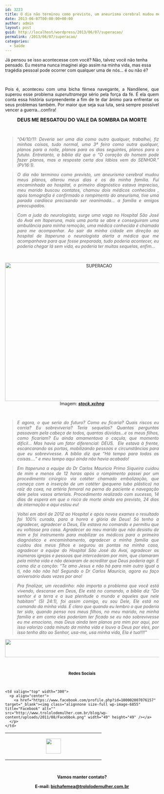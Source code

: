 ```yaml
---
id: 3223
title: O dia não terminou como previsto, um aneurisma cerebral mudou meus planos…
date: 2013-06-07T00:00:00+00:00
author: admin
layout: post
guid: http://localhost/wordpress/2013/06/07/superacao/
permalink: /2013/06/07/superacao/
categories:
  - Saúde
---
```

Já pensou se isso acontecesse com você? Não, talvez você não tenha pensado. Eu mesma nunca imaginei algo assim na minha vida, mas essa tragédia pessoal pode ocorrer com qualquer uma de nós… é ou não é?

&nbsp;

<p align="justify">
  Pois é, aconteceu com uma bicha fêmea navegante, a Nandilene, que superou esse problema <em>superultramega </em>sério pela força da fé. É ela quem conta essa história surpreendente a fim de te dar ânimo para enfrentar os seus problemas também. Por maior que seja sua luta, será sempre possível vencer a guerra…confira!
</p>

<!--more-->

<p align="center">
  <strong><span style="font-size: medium;">DEUS ME RESGATOU DO VALE DA SOMBRA DA MORTE</span></strong>
</p>

&nbsp;

> <p align="justify">
>   “<em>04/10/11: Deveria ser uma dia como outro qualquer, trabalhei, fiz minhas coisas, tudo normal, uma 3ª feira como outra qualquer, planos para a noite, planos para os dias seguintes, planos para o fututo. Entretanto, a bíblia diz que o &#8220;O coração do homem pode fazer planos, mas a resposta certa dos lábios vem do SENHOR.&#8221; (PV16:1). </em>
> </p>

> <p align="justify">
>   <em>O dia não terminou como previsto, um aneurisma cerebral mudou meus planos, alterou meus dias e os da minha família. Fui encaminhada ao hospital, o primeiro diagnóstico estava impreciso, meu marido buscou contatos, chamou dois médicos conhecidos , após tomografia é confirmado o rompimento do aneurisma, tive uma parada cardíaca precisando ser reanimada… a família e amigos preocupados. </em>
> </p>

> <p align="justify">
>   <em>Com a juda do neurologista, surge uma vaga no Hospital São José do Avaí em Itaperuna, mais uma porta se abre e conseguiram uma ambulância para minha remoção, uma médica conhecida é chamada para me acompanhar. Ao sair da minha cidade em direção ao hospital de Itaperuna o neurologista alerta a médica que me acompanhava para que fosse preparada, tudo poderia acontecer, eu poderia chegar lá sem vida, eu poderia ter muitas sequelas, enfim&#8230;</em>
> </p>

&nbsp;

<p align="center">
  <a href="http://www.trololodemulher.com.br/blog/wp-content/uploads/2013/05/SUPERACAO.jpg"><img class="alignnone size-full wp-image-9450" alt="SUPERACAO" src="http://www.trololodemulher.com.br/blog/wp-content/uploads/2013/05/SUPERACAO.jpg" width="600" height="454" /></a><br /> Imagem: <strong><em><a href="http://www.sxc.hu/" target="_blank">stock.xchng</a></em></strong>
</p>

&nbsp;

> <p align="justify">
>   <em>E agora, o que seria do futuro? Como eu ficaria? Quais riscos eu corria? Eu sobreviveria? Teria sequelas? Quantas perguntas passavam pela cabeça de todos, quantas dúvidas…e os meus filhos, como ficariam? Eu ainda amamentava o caçula, que momento difícil&#8230; Mas havia um fator diferencial: DEUS.  Ele estava à frente, escancarando as portas, mobilizando pessoas e circunstâncias para que eu sobrevivesse. A bíblia diz que &#8220;Há tempo para todas as coisas&#8230;.&#8221; e meu tempo aqui ainda não havia acabado! </em>
> </p>

> <p align="justify">
>   <em>Em Itaperuna a equipe do Dr Carlos Mauricio Primo Siqueira cuidou de mim e menos de 12 horas após o rompimento passei por um procedimento cirúrgico via catéter chamado embolização, que começa com a inserção de um catéter (pequeno tubo plástico) na raiz da coxa, na artéria femoral na perna do paciente e navegação dele pelos vasos arteriais. Procedimento realizado com sucesso, 14 dias de espera em que o risco de morte ainda era previsto, 24 dias de internação e aqui estou eu!</em>
> </p>

> <p align="justify">
>   <em>Voltei em abril de 2012 ao Hospital e após novos exames o resultado foi 100% curada, para a honra e glória de Deus! Só tenho a agradecer, agradecer a Deus, Ele estava no comando e permitiu que eu voltasse pra casa. Agradecer ao meu marido que não desistiu de mim e foi instrumento para mobilizar os médicos para o primeiro diagnóstico e encaminhamento, agradecer a minha família que cuidou dos meus filhos e segurou as pontas na minha casa, agradecer a equipe do Hospital São José do Avaí, agradecer as inúmeras igrejas e pessoas que intercederam por mim, que clamaram pela minha vida e não deixaram de acreditar que Deus poderia agir. E como diz a canção: &#8220;Te amo Jesus e não há para mim outro igual a ti, não não não há! Segundo o Dr Carlos Maurício, agora eu faço aniversário duas vezes por ano! </em>
> </p>

> <p align="justify">
>   <em>Pra finalizar, um recadinho: não importa o problema que você está vivendo, descanse em Deus, Ele está no comando, a bíblia diz &#8220;Do senhor é a terra e a sua plenitude o mundo e aqueles que nele habitam&#8221; (Sl 24:1), foi assim comigo, eu sou Dele, Ele está no comando da minha vida. É claro que quando eu lembro o que poderia ter sido, quando penso nos meus filhos, no meu marido, na minha família e em como eles poderiam ter ficado se eu não sobrevivesse eu me emociono, mas Deus ainda tem planos pra mim por aqui, por isso valorizo cada minuto da minha vida e louvo a Deus por eles, por isso tenho dito ao Senhor, usa-me, usa minha vida, Ela é tua!!!!”</em>
> </p>

<p align="center">
  <a href="http://feedburner.google.com/fb/a/mailverify?uri=blogbichafemea&loc=pt_BR" target="_blank"><img class="alignnone size-full wp-image-8451" title="Assine o Bicha Fêmea grátis!" alt="" src="http://www.trololodemulher.com.br/blog/wp-content/uploads/2012/01/rodapé.png" width="600" height="59" /></a>
</p>

&nbsp;

<p align="center">
  <strong><span style="font-size: small;">Redes Sociais</span></strong>
</p>

&nbsp;

<table width="600" border="0" cellspacing="0" cellpadding="2">
  <tr>
    <td valign="top" width="300">
      <p align="center">
        <a href="https://twitter.com/#%21/bichafemea" target="_blank"><img class="alignnone size-full wp-image-6857" title="Twitter" alt="" src="http://www.trololodemulher.com.br/blog/wp-content/uploads/2011/08/Twitter.png" width="49" height="49" /></a>
      </p>
    </td>
    
    <td valign="top" width="300">
      <p align="center">
        <a href="https://www.facebook.com/profile.php?id=100002007076157" target="_blank"><img class="alignnone size-full wp-image-6855" title="Facebook" alt="" src="http://www.trololodemulher.com.br/blog/wp-content/uploads/2011/08/Facebbok.png" width="49" height="49" /></a>
      </p>
    </td>
  </tr>
</table>

&nbsp;

<p align="center">
  <strong>Vamos manter contato?</strong>
</p>

<p align="center">
  <strong>E-mail: <a href="mailto:bichafemea@trololodemulher.com.br">bichafemea@trololodemulher.com.br</a></strong>
</p>